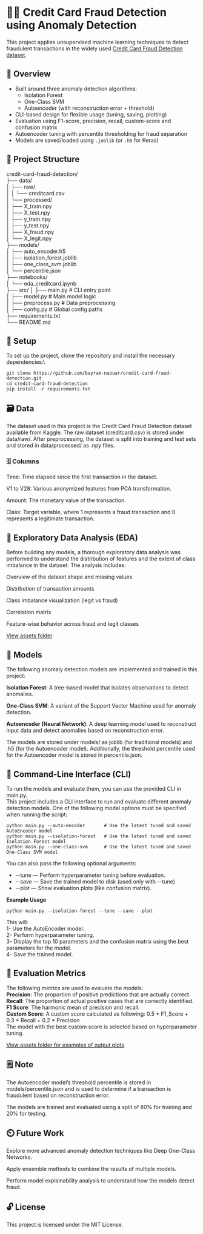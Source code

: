 # 🕵️‍♂️ Credit Card Fraud Detection using Anomaly Detection

This project applies unsupervised machine learning techniques to detect fraudulent transactions in the widely used [Credit Card Fraud Detection dataset](https://www.kaggle.com/datasets/mlg-ulb/creditcardfraud).

## 📌 Overview

- Built around three anomaly detection algorithms:
  - Isolation Forest
  - One-Class SVM
  - Autoencoder (with reconstruction error + threshold)
- CLI-based design for flexible usage (tuning, saving, plotting)
- Evaluation using F1-score, precision, recall, custom-score and confusion matrix
- Autoencoder tuning with percentile thresholding for fraud separation
- Models are saved/loaded using `.joblib` (or `.h5` for Keras)

## 📁 Project Structure

credit-card-fraud-detection/  
├── data/  
│   ├── raw/  
│   │   └── creditcard.csv  
│   └── processed/  
│       ├── X_train.npy  
│       ├── X_test.npy  
│       ├── y_train.npy  
│       ├── y_test.npy  
│       ├── X_fraud.npy  
│       └── X_legit.npy  
├── models/  
│   ├── auto_encoder.h5  
│   ├── isolation_forest.joblib  
│   ├── one_class_svm.joblib  
│   └── percentile.json  
├── notebooks/  
│   └── eda_creditcard.ipynb  
├── src/
│   ├── main.py               # CLI entry point  
│   ├── model.py              # Main model logic  
│   ├── preprocess.py         # Data preprocessing  
│   ├── config.py             # Global config paths  
├── requirements.txt  
└── README.md  

## 🔧 Setup

To set up the project, clone the repository and install the necessary dependencies:\
```
git clone https://github.com/bayram-naouar/credit-card-fraud-detection.git
cd credit-card-fraud-detection
pip install -r requirements.txt
```

## 🗃️ Data

The dataset used in this project is the Credit Card Fraud Detection dataset available from Kaggle. The raw dataset (creditcard.csv) is stored under data/raw/. After preprocessing, the dataset is split into training and test sets and stored in data/processed/ as .npy files.

### 🗄️ Columns

Time: Time elapsed since the first transaction in the dataset.

V1 to V28: Various anonymized features from PCA transformation.

Amount: The monetary value of the transaction.

Class: Target variable, where 1 represents a fraud transaction and 0 represents a legitimate transaction.

## 🧪 Exploratory Data Analysis (EDA)

Before building any models, a thorough exploratory data analysis was performed to understand the distribution of features and the extent of class imbalance in the dataset. The analysis includes:

Overview of the dataset shape and missing values

Distribution of transaction amounts

Class imbalance visualization (legit vs fraud)

Correlation matrix

Feature-wise behavior across fraud and legit classes

[View assets folder](./assets/)

## 💪 Models

The following anomaly detection models are implemented and trained in this project:

**Isolation Forest**: A tree-based model that isolates observations to detect anomalies.

**One-Class SVM**: A variant of the Support Vector Machine used for anomaly detection.

**Autoencoder (Neural Network)**: A deep learning model used to reconstruct input data and detect anomalies based on reconstruction error.

The models are stored under models/ as joblib (for traditional models) and .h5 (for the Autoencoder model). Additionally, the threshold percentile used for the Autoencoder model is stored in percentile.json.

## 🔧 Command-Line Interface (CLI)

To run the models and evaluate them, you can use the provided CLI in main.py.  
This project includes a CLI interface to run and evaluate different anomaly detection models. One of the following model options must be specified when running the script:  
```
python main.py --auto-encoder       # Use the latest tuned and saved AutoEncoder model
python main.py --isolation-forest   # Use the latest tuned and saved Isolation Forest model
python main.py --one-class-svm      # Use the latest tuned and saved One-Class SVM model
```
You can also pass the following optional arguments:  
* --tune — Perform hyperparameter tuning before evaluation.  
* --save — Save the trained model to disk (used only with --tune)  
* --plot — Show evaluation plots (like confusion matrix).

**Example Usage**  
  
`python main.py --isolation-forest --tune --save --plot`  
  
This will:  
1- Use the AutoEncoder model.  
2- Perform hyperparameter tuning.  
3- Display the top 10 parameters and the confusion matrix using the best parameters for the model.  
4- Save the trained model.

## 🥇 Evaluation Metrics

The following metrics are used to evaluate the models:    
**Precision**: The proportion of positive predictions that are actually correct.  
**Recall**: The proportion of actual positive cases that are correctly identified.  
**F1 Score**: The harmonic mean of precision and recall.  
**Custom Score**: A custom score calculated as following: 0.5 * F1_Score + 0.3 * Recall + 0.2 * Precision  
The model with the best custom score is selected based on hyperparameter tuning.

[View assets folder for examples of output plots](./assets/)

## 🗒️ Note

The Autoencoder model’s threshold percentile is stored in models/percentile.json and is used to determine if a transaction is fraudulent based on reconstruction error.

The models are trained and evaluated using a split of 80% for training and 20% for testing.

## ⏲️ Future Work

Explore more advanced anomaly detection techniques like Deep One-Class Networks.

Apply ensemble methods to combine the results of multiple models.

Perform model explainability analysis to understand how the models detect fraud.

## 🔓 License

This project is licensed under the MIT License.
